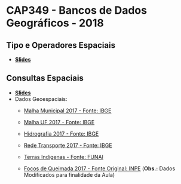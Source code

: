 # CAP349 - Bancos de Dados Geográficos - 2018

## Tipo e Operadores Espaciais

- **[Slides](https://github.com/gqueiroz/cap349/blob/master/2018/tipos-e-operadores-espaciais.pdf)**

## Consultas Espaciais

- **[Slides](https://github.com/gqueiroz/cap349/blob/master/2018/consultas-espaciais.pdf)**
- Dados Geoespaciais:
  - [Malha Municipal 2017 - Fonte: IBGE](http://servicodados.ibge.gov.br/Download/Download.ashx?u=geoftp.ibge.gov.br/organizacao_do_territorio/malhas_territoriais/malhas_municipais/municipio_2017/Brasil/BR/br_municipios.zip)<br>

  - [Malha UF 2017 - Fonte: IBGE](http://servicodados.ibge.gov.br/Download/Download.ashx?u=geoftp.ibge.gov.br/organizacao_do_territorio/malhas_territoriais/malhas_municipais/municipio_2017/Brasil/BR/br_unidades_da_federacao.zip)<br>

  - [Hidrografia 2017 - Fonte: IBGE](http://servicodados.ibge.gov.br/Download/Download.ashx?u=geoftp.ibge.gov.br/cartas_e_mapas/bases_cartograficas_continuas/bc250/versao2017/shapefile/Hidrografia_v2017.zip)<br>

  - [Rede Transporte 2017 - Fonte: IBGE](http://servicodados.ibge.gov.br/Download/Download.ashx?u=geoftp.ibge.gov.br/cartas_e_mapas/bases_cartograficas_continuas/bc250/versao2017/shapefile/Transporte_v2017.zip)<br>
  
  - [Terras Indígenas - Fonte: FUNAI](http://mapas2.funai.gov.br/portal_mapas/shapes/ti_sirgas.zip)<br>
  
  - [Focos de Queimada 2017 - Fonte Original: INPE](https://github.com/gqueiroz/cap394/blob/master/2018/class-02/dados/focos_2017.zip) (**Obs.:** Dados Modificados para finalidade da Aula)
  